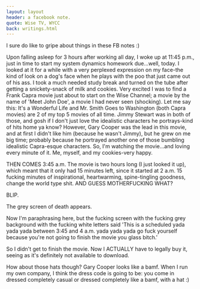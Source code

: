 ```yaml
---
layout: layout
header: a facebook note.
quote: Wise TV, WYCC
back: writings.html
---
```


I sure do like to gripe about things in these FB notes :)

Upon falling asleep for 3 hours after working all day, I woke up at 11:45 p.m., just in time to start my system dynamics homework due...well, today. I looked at it for a while with a very perplexed expression on my face-the kind of look on a dog's face when he plays with the poo that just came out of his ass. I took a much needed study break and turned on the tube after getting a snickety-snack of milk and cookies. Very excited I was to find a Frank Capra movie just about to start on the Wise Channel; a movie by the name of 'Meet John Doe', a movie I had never seen (shocking). Let me say this: It's a Wonderful Life and Mr. Smith Goes to Washington (both Capra movies) are 2 of my top 5 movies of all time. Jimmy Stewart was in both of those, and gosh if I don't just love the idealistic characters he portrays-kind of hits home ya know? However, Gary Cooper was the lead in this movie, and at first I didn't like him (because he wasn't Jimmy), but he grew on me big time; probably because he portrayed another one of those bumbling idealistic Capra-esque characters. So, I'm watching the movie...and loving every minute of it. Me, myself, and my cookies-very happy.

THEN COMES 3:45 a.m. The movie is two hours long (I just looked it up), which meant that it only had 15 minutes left, since it started at 2 a.m. 15 fucking minutes of inspirational, heartwarming, spine-tingling goodness, change the world type shit. AND GUESS MOTHERFUCKING WHAT?

BLIP.

The grey screen of death appears.

Now I'm paraphrasing here, but the fucking screen with the fucking grey background with the fucking white letters said 'This is a scheduled yada yada yada between 3:45 and 4 a.m. yada yada yada go fuck yourself because you're not going to finish the movie you glass bitch.' 

So I didn't get to finish the movie. Now I ACTUALLY have to legally buy it, seeing as it's definitely not available to download.

 How about those hats though? Gary Cooper looks like a bamf. When I run my own company, I think the dress code is going to be: you come in dressed completely casual or dressed completely like a bamf, with a hat :)